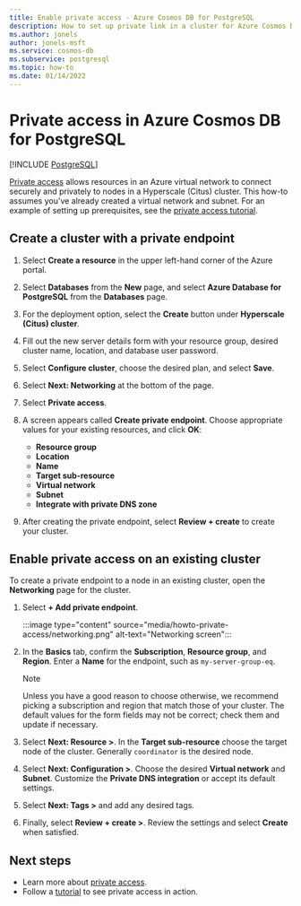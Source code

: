 ```yaml
---
title: Enable private access - Azure Cosmos DB for PostgreSQL
description: How to set up private link in a cluster for Azure Cosmos DB for PostgreSQL
ms.author: jonels
author: jonels-msft
ms.service: cosmos-db
ms.subservice: postgresql
ms.topic: how-to
ms.date: 01/14/2022
---
```


# Private access in Azure Cosmos DB for PostgreSQL

[!INCLUDE [PostgreSQL](../includes/appliesto-postgresql.md)]

[Private access](concepts-private-access.md) allows resources in an Azure
virtual network to connect securely and privately to nodes in a Hyperscale
(Citus) cluster. This how-to assumes you've already created a virtual
network and subnet. For an example of setting up prerequisites, see the
[private access tutorial](tutorial-private-access.md).

## Create a cluster with a private endpoint

1. Select **Create a resource** in the upper left-hand corner of the Azure portal.

2. Select **Databases** from the **New** page, and select **Azure Database for
   PostgreSQL** from the **Databases** page.

3. For the deployment option, select the **Create** button under **Hyperscale
   (Citus) cluster**.

4. Fill out the new server details form with your resource group, desired
   cluster name, location, and database user password.

5. Select **Configure cluster**, choose the desired plan, and select
   **Save**.

6. Select **Next: Networking** at the bottom of the page.

7. Select **Private access**.

8. A screen appears called **Create private endpoint**. Choose appropriate values
   for your existing resources, and click **OK**:

	- **Resource group**
	- **Location**
	- **Name**
	- **Target sub-resource**
	- **Virtual network**
	- **Subnet**
	- **Integrate with private DNS zone**

9. After creating the private endpoint, select **Review + create** to create
   your cluster.

## Enable private access on an existing cluster

To create a private endpoint to a node in an existing cluster, open the
**Networking** page for the cluster.

1. Select **+ Add private endpoint**.

   :::image type="content" source="media/howto-private-access/networking.png" alt-text="Networking screen":::

2. In the **Basics** tab, confirm the **Subscription**, **Resource group**, and
   **Region**. Enter a **Name** for the endpoint, such as `my-server-group-eq`.

	> [!NOTE]
	>
	> Unless you have a good reason to choose otherwise, we recommend picking a
	> subscription and region that match those of your cluster.  The
	> default values for the form fields may not be correct; check them and
	> update if necessary.

3. Select **Next: Resource >**. In the **Target sub-resource** choose the target
   node of the cluster. Generally `coordinator` is the desired node.

4. Select **Next: Configuration >**. Choose the desired **Virtual network** and
   **Subnet**. Customize the **Private DNS integration** or accept its default
   settings.

5. Select **Next: Tags >** and add any desired tags.

6. Finally, select **Review + create >**. Review the settings and select
   **Create** when satisfied.

## Next steps

* Learn more about [private access](concepts-private-access.md).
* Follow a [tutorial](tutorial-private-access.md) to see private access in
  action.

